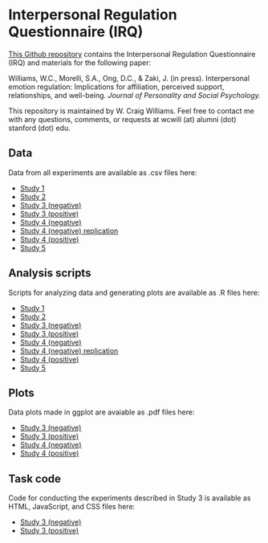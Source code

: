 # Interpersonal Regulation Questionnaire (IRQ)

[This Github repository](https://github.com/wcwill/InterpersonalRegulationQuestionnaire) contains the Interpersonal Regulation Questionnaire (IRQ) and materials for the following paper:

Williams, W.C., Morelli, S.A., Ong, D.C., & Zaki, J. (in press). Interpersonal emotion regulation: Implications for affiliation, perceived support, relationships, and well-being. <i>Journal of Personality and Social Psychology.</i>

This repository is maintained by W. Craig Williams. Feel free to contact me with any questions, comments, or requests at wcwill (at) alumni (dot) stanford (dot) edu.

## Data

Data from all experiments are available as .csv files here:
  - [Study 1](https://github.com/wcwill/InterpersonalRegulationQuestionnaire/tree/master/study1/data)
  - [Study 2](https://github.com/wcwill/InterpersonalRegulationQuestionnaire/tree/master/study2/data)
  - [Study 3 (negative)](https://github.com/wcwill/InterpersonalRegulationQuestionnaire/tree/master/study3_negative/data)
  - [Study 3 (positive)](https://github.com/wcwill/InterpersonalRegulationQuestionnaire/tree/master/study3_positive/data)
  - [Study 4 (negative)](https://github.com/wcwill/InterpersonalRegulationQuestionnaire/tree/master/study4_negative/data)
  - [Study 4 (negative) replication](https://github.com/wcwill/InterpersonalRegulationQuestionnaire/tree/master/study4_negative_replication/data)
  - [Study 4 (positive)](https://github.com/wcwill/InterpersonalRegulationQuestionnaire/tree/master/study4_positive/data)
  - [Study 5](https://github.com/wcwill/InterpersonalRegulationQuestionnaire/tree/master/study5/data)

## Analysis scripts

Scripts for analyzing data and generating plots are available as .R files here:
  - [Study 1](https://github.com/wcwill/InterpersonalRegulationQuestionnaire/tree/master/study1/scripts)
  - [Study 2](https://github.com/wcwill/InterpersonalRegulationQuestionnaire/tree/master/study2/scripts)
  - [Study 3 (negative)](https://github.com/wcwill/InterpersonalRegulationQuestionnaire/tree/master/study3_negative/scripts)
  - [Study 3 (positive)](https://github.com/wcwill/InterpersonalRegulationQuestionnaire/tree/master/study3_positive/scripts)
  - [Study 4 (negative)](https://github.com/wcwill/InterpersonalRegulationQuestionnaire/tree/master/study4_negative/scripts)
  - [Study 4 (negative) replication](https://github.com/wcwill/InterpersonalRegulationQuestionnaire/tree/master/study4_negative_replication/scripts)
  - [Study 4 (positive)](https://github.com/wcwill/InterpersonalRegulationQuestionnaire/tree/master/study4_positive/scripts)
  - [Study 5](https://github.com/wcwill/InterpersonalRegulationQuestionnaire/tree/master/study5/scripts)

## Plots

Data plots made in ggplot are avaiable as .pdf files here:
  - [Study 3 (negative)](https://github.com/wcwill/InterpersonalRegulationQuestionnaire/tree/master/study3_negative/plots)
  - [Study 3 (positive)](https://github.com/wcwill/InterpersonalRegulationQuestionnaire/tree/master/study3_positive/plots)
  - [Study 4 (negative)](https://github.com/wcwill/InterpersonalRegulationQuestionnaire/tree/master/study4_negative/plots)
  - [Study 4 (positive)](https://github.com/wcwill/InterpersonalRegulationQuestionnaire/tree/master/study4_positive/plots)

## Task code

Code for conducting the experiments described in Study 3 is available as HTML, JavaScript, and CSS files here:
  - [Study 3 (negative)](https://github.com/wcwill/InterpersonalRegulationQuestionnaire/tree/master/study3_negative/task)
  - [Study 3 (positive)](https://github.com/wcwill/InterpersonalRegulationQuestionnaire/tree/master/study3_positive/task)
